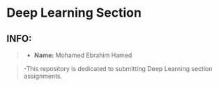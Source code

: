 # Deep Learning Section

## INFO:
> - **Name:** Mohamed Ebrahim Hamed

> -This repository is dedicated to submitting Deep Learning section assignments.
